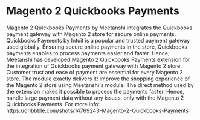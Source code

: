 # Magento 2 Quickbooks Payments
Magento 2 Quickbooks Payments by Meetanshi integrates the Quickbooks payment gateway with Magento 2 store for secure online payments.
Quickbooks Payments by Intuit is a popular and trusted payment gateway used globally. Ensuring secure online payments in the store, Quickbooks payments enables to process payments easier and faster. Hence, Meetanshi has developed Magento 2 Quickbooks Payments extension for the integration of Quickbooks payment gateway with Magento 2 store.
Customer trust and ease of payment are essential for every Magento 2 store. The module exactly delivers it! Improve the shopping experience of the Magento 2 store using Meetanshi's module.
The direct method used by the extension makes it possible to process the payments faster. Hence, handle large payment data without any issues, only with the Magento 2 Quickbooks Payments.
For more info: https://dribbble.com/shots/14769243-Magento-2-Quickbooks-Payments
